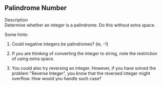 Palindrome Number
---
Description<br/>
Determine whether an integer is a palindrome. Do this without extra space.

Some hints:<br/>
1. Could negative integers be palindromes? (ie, -1)

2. If you are thinking of converting the integer to string, note the restriction of using extra space.

3. You could also try reversing an integer. However, if you have solved the problem "Reverse Integer", 
you know that the reversed integer might overflow. How would you handle such case?

